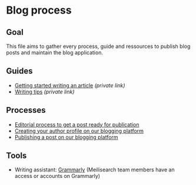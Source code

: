 # Blog process

## Goal
This file aims to gather every process, guide and ressources to publish blog posts and maintain the blog application.

## Guides
- [Getting started writing an article](https://www.notion.so/meilisearch/Laur-ne-0ada9d89f77845e09b32c6ffa722ef88) _(private link)_
- [Writing tips](https://www.notion.so/meilisearch/Writing-tips-7933a8e00d45478e83ee99ef23c3dc9c) _(private link)_

## Processes
- [Editorial process to get a post ready for publication](https://github.com/meilisearch/devrel/blob/main/process/posts_editorial_process.md)
- [Creating your author profile on our blogging platform](https://github.com/meilisearch/devrel/blob/main/process/blog_profile_creation.md)
- [Publishing a post on our blogging platform](https://github.com/meilisearch/devrel/blob/main/process/blog_publishing_process.md)

## Tools
- Writing assistant: [Grammarly](https://www.grammarly.com/) (Meilisearch team members have an access or accounts on Grammarly)
